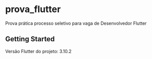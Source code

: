 # prova_flutter

Prova prática processo seletivo para vaga de Desenvolvedor Flutter

## Getting Started

Versão Flutter do projeto: 3.10.2
